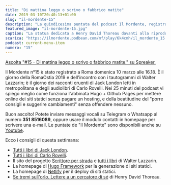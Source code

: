 ```yaml
---
title: "Di mattina leggo o scrivo o fabbrico matite"
date: 2019-03-10T20:40:13+01:00
slug: "il-mordente-15"
description: "La quindicesima puntata del podcast Il Mordente, registrato e curato da Riccardo Palombo."
featured_image: "il-mordente-15.jpg"
caption: "La statua dedicata a Henry David Thoreau davanti alla riproduzione della capanna che costruì vicino al lago Walden. Tu si, Henry, hai una statua tutta tua (e chissà quante vie)."
scarica: "https://ilmordente.podbean.com/mf/play/6k4cmh/il_mordente_15.mp3"
podcast: current-menu-item
numero: "15"
---
```


<a class="spreaker-player" href="https://www.spreaker.com/episode/17285696" data-resource="episode_id=17285696" data-width="100%" data-height="200px" data-theme="light" data-playlist="false" data-playlist-continuous="false" data-autoplay="false" data-live-autoplay="false" data-chapters-image="true" data-episode-image-position="right" data-hide-logo="false" data-hide-likes="false" data-hide-comments="false" data-hide-sharing="false" data-hide-download="true" >Ascolta "#15 - Di mattina leggo o scrivo o fabbrico matite." su Spreaker.</a>

Il Mordente n°15 è stato registrato a Roma domenica 10 marzo alle 16.18. È il giorno della RomaOstia 2019 e dell'incontro con i tautogrammi di Walter Lazzarin; è il giorno dei racconti cruenti di Jack London letti in metropolitana e degli audiolibri di Carlo Rovelli. Nei 25 minuti del podcast vi spiego meglio come funziona l'abbinata Hugo + Github Pages per mettere online dei siti statici senza pagare un hosting, e della beatitudine del "porre consigli e suggerire cambiamenti" senza offendere nessuno.

Buon ascolto! Potete inviare messaggi vocali su Telegram o Whatsapp al numero **351 8516089**, oppure usare il modulo contatti in homepage per scrivere una e-mail. Le puntate de "Il Mordente" sono disponibili anche su <a class="text-info" title="Canale Youtube Riccardo Palombo" href="https://www.youtube.com/riccardopalombo">Youtube</a>.

Ecco i consigli di questa settimana:
<ul>
<li><a class="text-info" href="https://amzn.to/2EZLfJ9" target="_blank" rel="nofollow" title="Tutti i libri di Jack London">Tutti i libri di Jack London</a>.</li>
<li><a class="text-info" href="https://amzn.to/2EMOD94" target="_blank" rel="nofollow" title="Tutti i libri di Carlo Rovelli">Tutti i libri di Carlo Rovelli</a>.</li>
<li>Il sito del progetto <a class="text-info" href="http://scrittoreperstrada.blogspot.com/" target="_blank" title="Scrittore per strada">Scrittore per strada</a> e <a class="text-info" href="https://amzn.to/2XPSJpy" target="_blank" rel="nofollow" title="Tutti i libri di Walter Lazzarin">tutti i libri</a> di Walter Lazzarin.</li>
<li>La homepage di <a class="text-info" href="https://gohugo.io/" target="_blank" title="Hugo Framework">Hugo Framework</a> per la generazione di siti statici.</li>
<li>La homepage di <a class="text-info" href="https://www.netlify.com/" target="_blank" rel="nofollow" title="Netlify">Netlify</a> per il deploy di siti statici.</li>
<li><a class="text-info" href="https://amzn.to/2Gm6zeJ" target="_blank" rel="nofollow" title="Vedi il libro Se tremi sull'orlo su Amazon">Se tremi sull'orlo. Lettere a un cercatore di sé</a> di Henry David Thoreau.</li>
</ul>